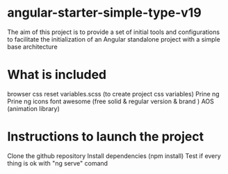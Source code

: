 # angular-starter-simple-type-v19
The aim of this project is to provide a set of initial tools and configurations to facilitate the initialization of an Angular standalone project with a simple base architecture 

# What is included
browser css reset
variables.scss (to create project css variables)
Prine ng
Prine ng icons
font awesome (free solid & regular version & brand )
AOS (animation library)

# Instructions to launch the project
Clone the github repository
Install dependencies (npm install)
Test if every thing is ok with "ng serve" comand
